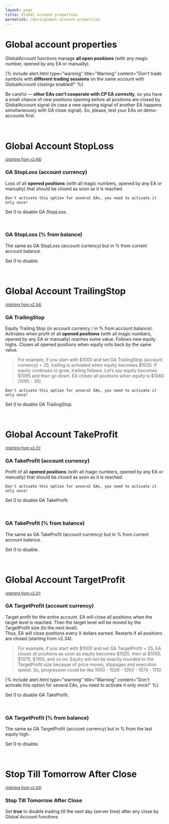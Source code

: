 ```yaml
---
layout: page
title: Global account properties
permalink: /docs/global-account-properties
---
```


# Global account properties

GlobalAccount functions manage **all open positions** (with any magic number, opened by any EA or manually).

{% include alert.html type="warning" title="Warning" content="Don't trade symbols with **different trading sessions** on the same account with GlobalAccount closings enabled!" %}

Be careful — **other EAs can't cooperate with CP EA correctly**, so you have a small chance of new positions opening before all positions are closed by GlobalAccount signal (in case a new opening signal of another EA happens simultaneously with GA close signal). So, please, test your EAs on demo-accounts first.

<br />

# Global Account StopLoss

<sup>[*(starting from v2.48)*](/docs/versions-history#20220702-248)</sup>

### GA StopLoss (account currency)

Loss of all **opened positions** (with all magic numbers, opened by any EA or manually) that should be closed as soon as it is reached.

    Don't activate this option for several EAs, you need to activate it only once!

Set 0 to disable GA StopLoss.

<br />

### GA StopLoss (% from balance)

The same as GA StopLoss (account currency) but in % from current account balance.

Set 0 to disable.

<br />

# Global Account TrailingStop

<sup>[*(starting from v2.34)*](/docs/versions-history#20210612-234)</sup>

### GA TrailingStop

Equity Trailing Stop (in account currency / in % from account balance).
Activates when profit of all **opened positions** (with all magic numbers, opened by any EA or manually) reaches some value. Follows new equity highs. Closes all opened positions when equity rolls back by the same value.

> For example, if you start with $1000 and set GA TrailingStop (account currency) = 35, trailing is activated when equity becomes $1035. If equity continues to grow, trailing follows. Let’s say equity becomes $1095 and then go down. EA closes all positions when equity is $1060 (1095 - 35).

    Don't activate this option for several EAs, you need to activate it only once!

Set 0 to disable GA TrailingStop.

<br />

# Global Account TakeProfit

<sup>[*(starting from v2.31)*](/docs/versions-history#20210508-231)</sup>

### GA TakeProfit (account currency)

Profit of all **opened positions** (with all magic numbers, opened by any EA or manually) that should be closed as soon as it is reached.

    Don't activate this option for several EAs, you need to activate it only once!

Set 0 to disable GA TakeProfit.

<br />

### GA TakeProfit (% from balance)

The same as GA TakeProfit (account currency) but in % from current account balance.

Set 0 to disable.

<br />

# Global Account TargetProfit

<sup>[*(starting from v2.31)*](/docs/versions-history#20210508-231)</sup>

### GA TargetProfit (account currency)

Target profit for the entire account. EA will close all positions when the target level is reached. Then the target level will be moved by the TargetProfit size (to the next level).<br/>Thus, EA will close positions every X dollars earned. Restarts if all positions are closed (starting from v2.34).

> For example, if you start with $1000 and set GA TargetProfit = 25, EA closes all positions as soon as equity becomes $1025, then at $1050, $1075, $1100, and so on. Equity will not be exactly rounded to the TargetProfit size because of price moves, slippages and execution speed. So, progression could be like 1000 - 1026 - 1050 - 1074 - 1110.

{% include alert.html type="warning" title="Warning" content="Don't activate this option for several EAs, you need to activate it only once!" %}


Set 0 to disable GA TakeProfit.

<br />

### GA TargetProfit (% from balance)

The same as GA TargetProfit (account currency) but in % from the last equity high.

Set 0 to disable.

<br />

# Stop Till Tomorrow After Close

<sup>[*(starting from v2.45)*](/docs/versions-history#20220421-245)</sup>

### Stop Till Tomorrow After Close

Set **true** to disable trading till the next day (server time) after any close by Global Account functions
